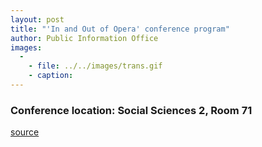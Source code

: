 ```yaml
---
layout: post
title: "'In and Out of Opera' conference program"
author: Public Information Office
images:
  -
    - file: ../../images/trans.gif
    - caption: 
---
```


### Conference location: Social Sciences 2, Room 71

  
  

[source](http://www1.ucsc.edu/currents/00-01/10-09/opera.sched.html "Permalink to opera")
